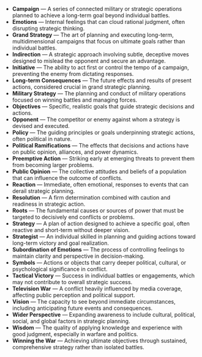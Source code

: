 - **Campaign** — A series of connected military or strategic operations planned to achieve a long-term goal beyond individual battles.  
- **Emotions** — Internal feelings that can cloud rational judgment, often disrupting strategic thinking.  
- **Grand Strategy** — The art of planning and executing long-term, multidimensional campaigns that focus on ultimate goals rather than individual battles.  
- **Indirection** — A strategic approach involving subtle, deceptive moves designed to mislead the opponent and secure an advantage.  
- **Initiative** — The ability to act first or control the tempo of a campaign, preventing the enemy from dictating responses.  
- **Long-term Consequences** — The future effects and results of present actions, considered crucial in grand strategic planning.  
- **Military Strategy** — The planning and conduct of military operations focused on winning battles and managing forces.  
- **Objectives** — Specific, realistic goals that guide strategic decisions and actions.  
- **Opponent** — The competitor or enemy against whom a strategy is devised and executed.  
- **Policy** — The guiding principles or goals underpinning strategic actions, often political in nature.  
- **Political Ramifications** — The effects that decisions and actions have on public opinion, alliances, and power dynamics.  
- **Preemptive Action** — Striking early at emerging threats to prevent them from becoming larger problems.  
- **Public Opinion** — The collective attitudes and beliefs of a population that can influence the outcome of conflicts.  
- **Reaction** — Immediate, often emotional, responses to events that can derail strategic planning.  
- **Resolution** — A firm determination combined with caution and readiness in strategic action.  
- **Roots** — The fundamental causes or sources of power that must be targeted to decisively end conflicts or problems.  
- **Strategy** — A plan of action designed to achieve a specific goal, often reactive and short-term without deeper vision.  
- **Strategist** — An individual skilled in planning and guiding actions toward long-term victory and goal realization.  
- **Subordination of Emotions** — The process of controlling feelings to maintain clarity and perspective in decision-making.  
- **Symbols** — Actions or objects that carry deeper political, cultural, or psychological significance in conflict.  
- **Tactical Victory** — Success in individual battles or engagements, which may not contribute to overall strategic success.  
- **Television War** — A conflict heavily influenced by media coverage, affecting public perception and political support.  
- **Vision** — The capacity to see beyond immediate circumstances, including anticipating future events and consequences.  
- **Wider Perspective** — Expanding awareness to include cultural, political, social, and global factors in strategic planning.  
- **Wisdom** — The quality of applying knowledge and experience with good judgment, especially in warfare and politics.  
- **Winning the War** — Achieving ultimate objectives through sustained, comprehensive strategy rather than isolated battles.
